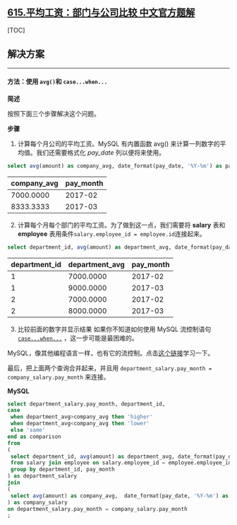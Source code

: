## [615.平均工资：部门与公司比较 中文官方题解](https://leetcode.cn/problems/average-salary-departments-vs-company/solutions/100000/ping-jun-gong-zi-bu-men-yu-gong-si-bi-ji-9tv9)
[TOC]

## 解决方案

---

 #### 方法：使用 `avg()`和 `case...when...`

 **简述**

 按照下面三个步骤解决这个问题。

 **步骤**

 1. 计算每个月公司的平均工资。MySQL 有内置函数 avg() 来计算一列数字的平均值。我们还需要格式化 *pay_date* 列以便将来使用。

 ```Sql 
 select avg(amount) as company_avg, date_format(pay_date, '%Y-%m') as pay_month from salary group by date_format(pay_date, '%Y-%m') ;
 ```

| company_avg | pay_month |
| ----------- | --------- |
| 7000.0000   | 2017-02   |
| 8333.3333   | 2017-03   |

 2. 计算每个月每个部门的平均工资。为了做到这一点，我们需要将 **salary** 表和 **employee** 表用条件`salary.employee_id = employee.id`连接起来。

 ```Sql
 select department_id, avg(amount) as department_avg, date_format(pay_date, '%Y-%m') as pay_month from salary join employee on salary.employee_id = employee.employee_id group by department_id, pay_month ;
 ```

| department_id | department_avg | pay_month |
| ------------- | -------------- | --------- |
| 1             | 7000.0000      | 2017-02   |
| 1             | 9000.0000      | 2017-03   |
| 2             | 7000.0000      | 2017-02   |
| 2             | 8000.0000      | 2017-03   |

 3. 比较前面的数字并显示结果 如果你不知道如何使用 MySQL 流控制语句[`case...when...`](https://dev.mysql.com/doc/refman/5.7/en/case.html) ，这一步可能是最困难的。

 MySQL，像其他编程语言一样，也有它的流控制。点击[这个链接](https://dev.mysql.com/doc/refman/5.7/en/flow-control-statements.html)学习一下。

 最后，把上面两个查询合并起来，并且用 `department_salary.pay_month = company_salary.pay_month` 来连接。

 **MySQL**

 ```Sql [slu1]
 select department_salary.pay_month, department_id,
case
  when department_avg>company_avg then 'higher'
  when department_avg<company_avg then 'lower'
  else 'same'
end as comparison
from
(
  select department_id, avg(amount) as department_avg, date_format(pay_date, '%Y-%m') as pay_month
  from salary join employee on salary.employee_id = employee.employee_id
  group by department_id, pay_month
) as department_salary
join
(
  select avg(amount) as company_avg,  date_format(pay_date, '%Y-%m') as pay_month from salary group by date_format(pay_date, '%Y-%m')
) as company_salary
on department_salary.pay_month = company_salary.pay_month
;
 ```
